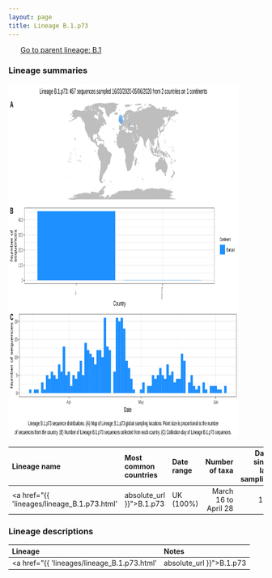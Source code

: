 ```yaml
---
layout: page
title: Lineage B.1.p73
---
```




<p>
<ul class="actions small">
	 <a href="{{ 'lineages/lineage_B.1.html' | absolute_url }}" class="button special fit">Go to parent lineage: B.1</a>
</ul>
</p>
<h3> Lineage summaries</h3>

<img src="../assets/images/B.1.p73.svg" alt="B.1.p73 lineage summary figure" width="90%" height="700px" />


| Lineage name | Most common countries | Date range | Number of taxa |  Days since last sampling | Known Travel | Recall value |
|:-----|:-----|:-------|-------:|-------:|:---------|--------:|
| <a href="{{ 'lineages/lineage_B.1.p73.html' | absolute_url }}">B.1.p73</a> | UK (100%) | March 16 to April 28 | 125 | 12 |  | 96.9 |

<h3>Lineage descriptions</h3>

| Lineage | Notes |
|:-----|:-----|
| <a href="{{ 'lineages/lineage_B.1.p73.html' | absolute_url }}">B.1.p73</a> | Scotland lineage (BS=5, so very low) |

